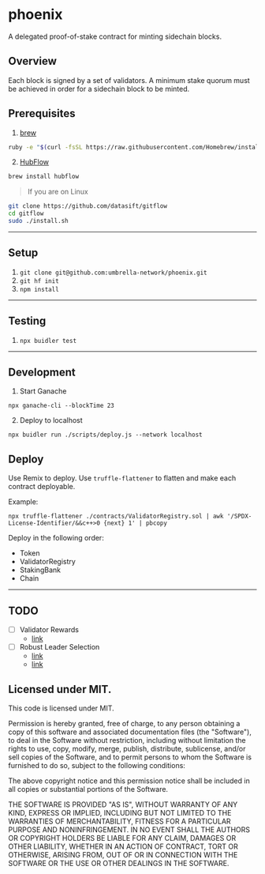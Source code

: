 # phoenix
A delegated proof-of-stake contract for minting sidechain blocks.

## Overview
Each block is signed by a set of validators.
A minimum stake quorum must be achieved in order for a sidechain block to be minted.

## Prerequisites

1. [brew](http://brew.sh)

  ```sh
  ruby -e "$(curl -fsSL https://raw.githubusercontent.com/Homebrew/install/master/install)"
  ```

2. [HubFlow](http://datasift.github.io/gitflow/)

  ```sh
  brew install hubflow
  ```

> If you are on Linux

  ```sh
  git clone https://github.com/datasift/gitflow
  cd gitflow
  sudo ./install.sh
  ```

---

## Setup

1. `git clone git@github.com:umbrella-network/phoenix.git`
2. `git hf init`
3. `npm install`

---

## Testing

1. `npx buidler test`

---

## Development

1. Start Ganache

`npx ganache-cli --blockTime 23`

2. Deploy to localhost

`npx buidler run ./scripts/deploy.js --network localhost`

## Deploy

Use Remix to deploy.
Use `truffle-flattener` to flatten and make each contract deployable.

Example: 

`npx truffle-flattener ./contracts/ValidatorRegistry.sol | awk '/SPDX-License-Identifier/&&c++>0 {next} 1' | pbcopy`

Deploy in the following order:

- Token
- ValidatorRegistry
- StakingBank
- Chain

---

## TODO

- [ ] Validator Rewards
  - [link](https://github.com/umbrella-network/phoenix/pull/1/files#r496632272)
- [ ] Robust Leader Selection 
  - [link](https://github.com/umbrella-network/phoenix/pull/1/files#r496607598)
  - [link](https://github.com/umbrella-network/phoenix/pull/1/files#r495886523)

## Licensed under MIT.

This code is licensed under MIT.

Permission is hereby granted, free of charge, to any person obtaining a copy of this software and associated documentation files (the "Software"), to deal in the Software without restriction, including without limitation the rights to use, copy, modify, merge, publish, distribute, sublicense, and/or sell copies of the Software, and to permit persons to whom the Software is furnished to do so, subject to the following conditions:

The above copyright notice and this permission notice shall be included in all copies or substantial portions of the Software.

THE SOFTWARE IS PROVIDED "AS IS", WITHOUT WARRANTY OF ANY KIND, EXPRESS OR IMPLIED, INCLUDING BUT NOT LIMITED TO THE WARRANTIES OF MERCHANTABILITY, FITNESS FOR A PARTICULAR PURPOSE AND NONINFRINGEMENT. IN NO EVENT SHALL THE AUTHORS OR COPYRIGHT HOLDERS BE LIABLE FOR ANY CLAIM, DAMAGES OR OTHER LIABILITY, WHETHER IN AN ACTION OF CONTRACT, TORT OR OTHERWISE, ARISING FROM, OUT OF OR IN CONNECTION WITH THE SOFTWARE OR THE USE OR OTHER DEALINGS IN THE SOFTWARE.
